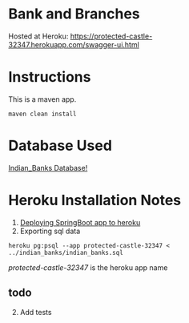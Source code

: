 # Bank and Branches

Hosted at Heroku: https://protected-castle-32347.herokuapp.com/swagger-ui.html


# Instructions

This is a maven app.

```maven clean install```

# Database Used

 [Indian_Banks Database!](https://github.com/snarayanank2/indian_banks)
 
 
# Heroku Installation Notes

1. [Deploying SpringBoot app to heroku](https://devcenter.heroku.com/articles/deploying-spring-boot-apps-to-heroku)
2. Exporting sql data

``` 
heroku pg:psql --app protected-castle-32347 <  ../indian_banks/indian_banks.sql 
```

*protected-castle-32347* is the heroku app name
 
 ## todo
 2. Add tests